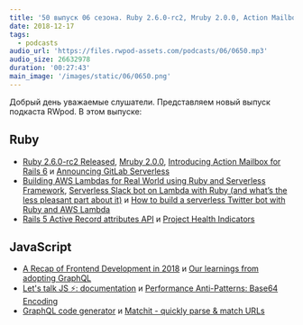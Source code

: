 ```yaml
---
title: '50 выпуск 06 сезона. Ruby 2.6.0-rc2, Mruby 2.0.0, Action Mailbox for Rails 6, GraphQL code generator, Matchit и прочее'
date: 2018-12-17
tags:
  - podcasts
audio_url: 'https://files.rwpod-assets.com/podcasts/06/0650.mp3'
audio_size: 26632978
duration: '00:27:43'
main_image: '/images/static/06/0650.png'
---
```


Добрый день уважаемые слушатели. Представляем новый выпуск подкаста RWpod. В этом выпуске:

## Ruby

- [Ruby 2.6.0-rc2 Released](https://www.ruby-lang.org/en/news/2018/12/15/ruby-2-6-0-rc2-released/), [Mruby 2.0.0](https://mruby.org/releases/2018/12/11/mruby-2.0.0-released.html), [Introducing Action Mailbox for Rails 6](https://weblog.rubyonrails.org/2018/12/13/introducing-action-mailbox-for-rails-6/) и [Announcing GitLab Serverless](https://about.gitlab.com/2018/12/11/introducing-gitlab-serverless/)
- [Building AWS Lambdas for Real World using Ruby and Serverless Framework](https://dev.to/jalerson/building-aws-lambdas-for-real-world-using-ruby-and-serverless-framework-2p49), [Serverless Slack bot on Lambda with Ruby (and what’s the less pleasant part about it)](https://medium.com/@pawelpacana/serverless-slack-bot-on-lambda-with-ruby-f43e199f8e35) и [How to build a serverless Twitter bot with Ruby and AWS Lambda](https://www.cookieshq.co.uk/posts/how-to-build-a-serverless-twitter-bot-with-ruby-and-aws-lambda)
- [Rails 5 Active Record attributes API](https://blog.bigbinary.com/2018/12/11/rails-5-attributes-api.html) и [Project Health Indicators](https://www.ruby-toolbox.com/blog/2018-12-14/project-health-indicators)

## JavaScript

- [A Recap of Frontend Development in 2018](https://levelup.gitconnected.com/a-recap-of-frontend-development-in-2018-715724c9441d) и [Our learnings from adopting GraphQL](https://medium.com/netflix-techblog/our-learnings-from-adopting-graphql-f099de39ae5f)
- [Let's talk JS ⚡: documentation](https://areknawo.com/lets-talk-js-documentation/) и [Performance Anti-Patterns: Base64 Encoding](https://calendar.perfplanet.com/2018/performance-anti-patterns-base64-encoding/)
- [GraphQL code generator](https://graphql-code-generator.com/) и [Matchit - quickly parse & match URLs](https://github.com/lukeed/matchit)
